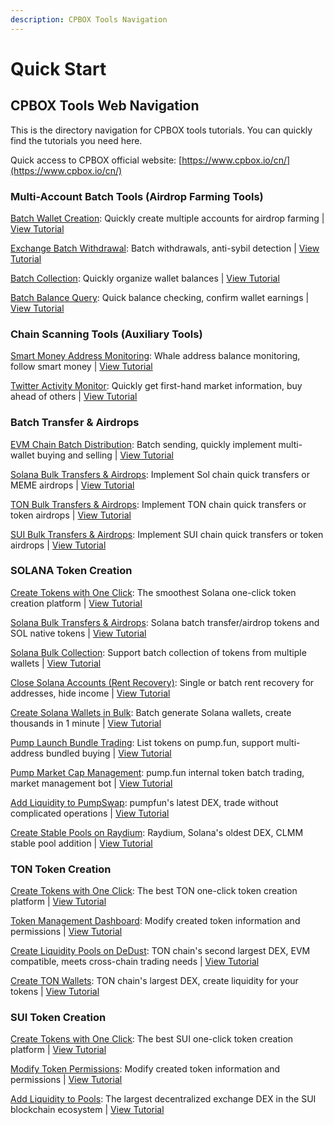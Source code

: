 ```yaml
---
description: CPBOX Tools Navigation
---
```


# Quick Start

## CPBOX Tools Web Navigation

This is the directory navigation for CPBOX tools tutorials. You can quickly find the tutorials you need here.

Quick access to CPBOX official website: [https://www.cpbox.io/cn/](https://www.cpbox.io/cn/)

### Multi-Account Batch Tools (Airdrop Farming Tools)

[Batch Wallet Creation](https://www.cpbox.io/cn/batch/generate-wallet): Quickly create multiple accounts for airdrop farming | [View Tutorial](xiao-bai-bi-kan-xi-lie/pi-liang-di-zhi-sheng-cheng.md)

[Exchange Batch Withdrawal](https://www.cpbox.io/cn/exchange/withdraw): Batch withdrawals, anti-sybil detection | [View Tutorial](shi-yong-gong-ju/jiao-yi-suo-pi-liang-ti-bi.md)

[Batch Collection](https://www.cpbox.io/cn/batch/collection): Quickly organize wallet balances | [View Tutorial](pi-liang-gong-ju/pi-liang-gui-ji.md)

[Batch Balance Query](https://www.cpbox.io/cn/batch/check-balance): Quick balance checking, confirm wallet earnings | [View Tutorial](https://docs.cpbox.io/pi-liang-gong-ju/pi-liang-cha-xun.html)

### Chain Scanning Tools (Auxiliary Tools)

[Smart Money Address Monitoring](https://www.cpbox.io/cn/balance/monitor): Whale address balance monitoring, follow smart money | [View Tutorial](https://docs.cpbox.io/shi-yong-gong-ju/yuejian-kong.html)

[Twitter Activity Monitor](https://www.cpbox.io/cn/twitter/group): Quickly get first-hand market information, buy ahead of others | [View Tutorial](https://docs.cpbox.io/shi-yong-gong-ju/twitter-jian-kong.html)

### Batch Transfer & Airdrops

[EVM Chain Batch Distribution](https://www.cpbox.io/cn/batch/send-token): Batch sending, quickly implement multi-wallet buying and selling | [View Tutorial](https://docs.cpbox.io/pi-liang-gong-ju/pi-liang-fa-song.html)

[Solana Bulk Transfers & Airdrops](https://www.cpbox.io/cn/solana/batch/send): Implement Sol chain quick transfers or MEME airdrops | [View Tutorial](lian-gong-ju/solana-gong-ju/solana-pi-liang-zhuan-zhang-kong-tou-fa-song.md)

[TON Bulk Transfers & Airdrops](https://www.cpbox.io/cn/ton/batch-send-token): Implement TON chain quick transfers or token airdrops | [View Tutorial](lian-gong-ju/ton-gong-ju/ton-pi-liang-zhuan-zhang-kong-tou-fa-song.md)

[SUI Bulk Transfers & Airdrops](https://www.cpbox.io/cn/sui/batch-send-token): Implement SUI chain quick transfers or token airdrops | [View Tutorial](lian-gong-ju/sui-gong-ju/sui-pi-liang-fa-song-kong-tou-fa-song.md)

### SOLANA Token Creation

[Create Tokens with One Click](https://docs.cpbox.io/solana-gong-ju/solana-yi-jian-fa-bi.html): The smoothest Solana one-click token creation platform | [View Tutorial](https://docs.cpbox.io/solana-gong-ju/solana-yi-jian-fa-bi.html)

[Solana Bulk Transfers & Airdrops](https://www.cpbox.io/cn/solana/batch/send): Solana batch transfer/airdrop tokens and SOL native tokens | [View Tutorial](lian-gong-ju/solana-gong-ju/solana-pi-liang-zhuan-zhang-kong-tou-fa-song.md)

[Solana Bulk Collection](https://www.cpbox.io/cn/solana/batch/collection): Support batch collection of tokens from multiple wallets | [View Tutorial](lian-gong-ju/solana-gong-ju/solana-pi-liang-gui-ji.md)

[Close Solana Accounts (Rent Recovery)](https://www.cpbox.io/cn/solana/close-account): Single or batch rent recovery for addresses, hide income | [View Tutorial](solana-gong-ju/solana-guan-bi-di-zhi-zu-jin-hui-shou.md)

[Create Solana Wallets in Bulk](https://www.cpbox.io/cn/batch/generate-wallet): Batch generate Solana wallets, create thousands in 1 minute | [View Tutorial](lian-gong-ju/solana-gong-ju/solana-qian-bao-pi-liang-chuang-jian.md)

[Pump Launch Bundle Trading](https://www.cpbox.io/cn/solana/pump/publish): List tokens on pump.fun, support multi-address bundled buying | [View Tutorial](solana-gong-ju/pump-kai-pan-he-bing-mai-ru.md)

[Pump Market Cap Management](https://www.cpbox.io/cn/solana/bmm?id=3): pump.fun internal token batch trading, market management bot | [View Tutorial](solana-gong-ju/pump-shi-zhi-guan-li.md)

[Add Liquidity to PumpSwap](https://swap.pump.fun/?input=So11111111111111111111111111111111111111112): pumpfun's latest DEX, trade without complicated operations | [View Tutorial](lian-gong-ju/solana-gong-ju/pumpswap-liu-dong-xing-tian-jia.md)

[Create Stable Pools on Raydium](https://raydium.io/liquidity-pools/): Raydium, Solana's oldest DEX, CLMM stable pool addition | [View Tutorial](lian-gong-ju/solana-gong-ju/raydium-tian-jia-liu-dong-xing-wen-ding-chi-chuang-jian.md)

### TON Token Creation

[Create Tokens with One Click](https://www.cpbox.io/cn/ton/token/publish): The best TON one-click token creation platform | [View Tutorial](ton-lian-gong-ju/ton-lian-yi-jian-fa-bi-0-dai-ma-fa-bi.md)

[Token Management Dashboard](https://www.cpbox.io/cn/ton/token/manage): Modify created token information and permissions | [View Tutorial](ton-lian-gong-ju/ton-dai-bi-guan-li.md)

[Create Liquidity Pools on DeDust](https://dedust.io/): TON chain's second largest DEX, EVM compatible, meets cross-chain trading needs | [View Tutorial](ton-lian-gong-ju/ton-liu-dong-xing-chi-chuang-jian-dedust-jiao-cheng.md)

[Create TON Wallets](https://ston.fi/): TON chain's largest DEX, create liquidity for your tokens | [View Tutorial](ton-lian-gong-ju/ton-qian-bao-chuang-jian-jiao-cheng.md)

### SUI Token Creation

[Create Tokens with One Click](https://www.cpbox.io/cn/sui/token/publish): The best SUI one-click token creation platform | [View Tutorial](sui-lian-gong-ju/sui-yi-jian-fa-bi.md)

[Modify Token Permissions](https://www.cpbox.io/cn/sui/token/manage): Modify created token information and permissions | [View Tutorial](sui-lian-gong-ju/sui-dai-bi-quan-xian-xiu-gai.md)

[Add Liquidity to Pools](https://www.cetus.zone/): The largest decentralized exchange DEX in the SUI blockchain ecosystem | [View Tutorial](sui-lian-gong-ju/sui-liu-dong-xing-chi-tian-jia.md)
